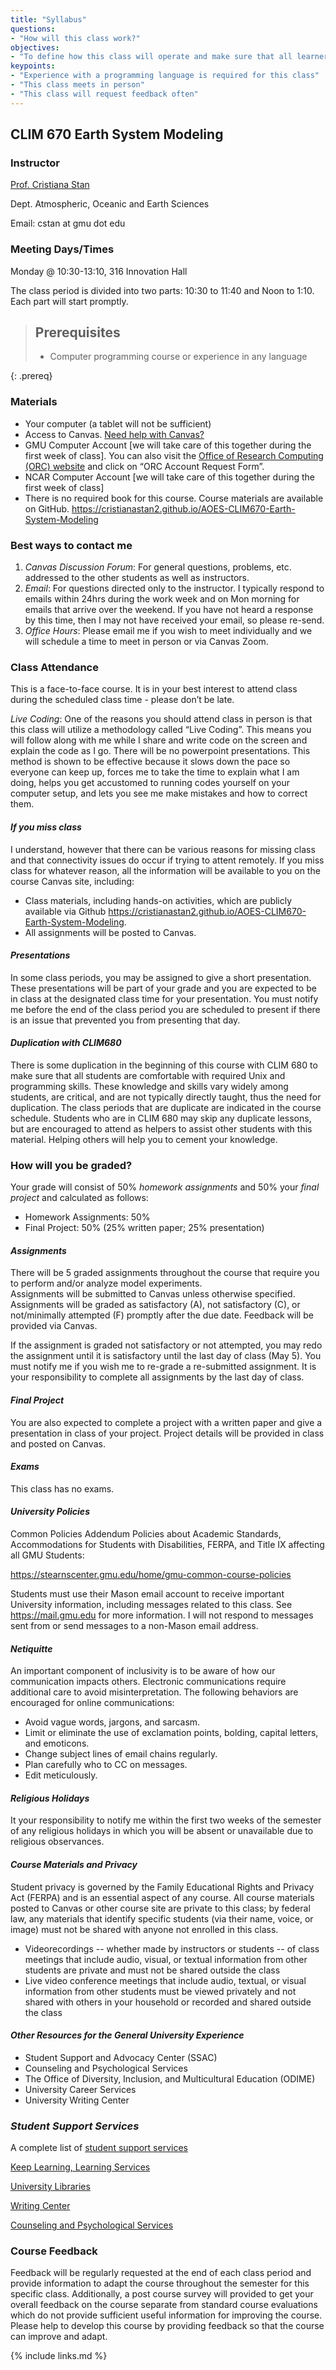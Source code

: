 ```yaml
---
title: "Syllabus"
questions:
- "How will this class work?"
objectives:
- "To define how this class will operate and make sure that all learners know how to access and operate the required technology"
keypoints:
- "Experience with a programming language is required for this class"
- "This class meets in person"
- "This class will request feedback often"
---
```


## CLIM 670 Earth System Modeling

### Instructor

<a href="http://mason.gmu.edu/~cstan">Prof. Cristiana Stan</a>

Dept. Atmospheric, Oceanic and Earth Sciences

Email: cstan at gmu dot edu

### Meeting Days/Times

Monday @ 10:30-13:10, 316 Innovation Hall 
<p>
The class period is divided into two parts: 10:30 to 11:40 and Noon to 1:10.  Each part will start promptly.
</p>

> ## Prerequisites
>
> * Computer programming course or experience in any language
>
{: .prereq}

### Materials

* Your computer (a tablet will not be sufficient)
* Access to Canvas. <a href="https://lms.gmu.edu/getting-started-students/"> Need help with Canvas?</a>
* GMU Computer Account [we will take care of this together during the first week of class]. You can also visit the <a href="https://orc.gmu.edu/new-user-information/"> Office of Research Computing (ORC) website</a> and click on “ORC Account Request Form”.
* NCAR Computer Account [we will take care of this together during the first week of class]
* There is no required book for this course. Course materials are available on GitHub. <a href="https://cristianastan2.github.io/AOES-CLIM670-Earth-System-Modeling/"> https://cristianastan2.github.io/AOES-CLIM670-Earth-System-Modeling</a>


### Best ways to contact me

1. _Canvas Discussion Forum_: For general questions, problems, etc. addressed to the other students as well as instructors. 
2. _Email_: For questions directed only to the instructor. I typically respond to emails within 24hrs during the work week and on Mon morning for emails that arrive over the weekend.  If you have not heard a response by this time, then I may not have received your email, so please re-send.
3. _Office Hours_: Please email me if you wish to meet individually and we will schedule a time to meet in person or via Canvas Zoom.

### Class Attendance

This is a face-to-face course. It is in your best interest to attend class during the scheduled class time - please don’t be late.

_Live Coding_: One of the reasons you should attend class in person is that this class will utilize a methodology called “Live Coding”.  This means you will follow along with me while I share and write code on the screen and explain the code as I go.  There will be no powerpoint presentations. This method is shown to be effective because it slows down the pace so everyone can keep up, forces me to take the time to explain what I am doing, helps you get accustomed to running codes yourself on your computer setup, and lets you see me make mistakes and how to correct them.

#### _If you miss class_

I understand, however that there can be various reasons for missing class and that connectivity issues do occur if trying to attent remotely.  If you miss class for whatever reason, all the information will be available to you on the course Canvas site, including:
* Class materials, including hands-on activities, which are publicly available via Github <a href="https://cristianastan2.github.io/AOES-CLIM670-Earth-System-Modeling/"> https://cristianastan2.github.io/AOES-CLIM670-Earth-System-Modeling</a>.
* All assignments will be posted to Canvas.

#### _Presentations_

In some class periods, you may be assigned to give a short presentation.  These presentations will be part of your grade and you are expected to be in class at the designated class time for your presentation. You must notify me before the end of the class period you are scheduled to present if there is an issue that prevented you from presenting that day.

#### _Duplication with CLIM680_

There is some duplication in the beginning of this course with CLIM 680 to make sure that all students are comfortable with required Unix and programming skills.  These knowledge and skills vary widely among students, are critical, and are not typically directly taught, thus the need for duplication.  The class periods that are duplicate are indicated in the course schedule.  Students who are in CLIM 680 may skip any duplicate lessons, but are encouraged to attend as helpers to assist other students with this material.  Helping others will help you to cement your knowledge.

### How will you be graded?

Your grade will consist of 50% _homework assignments_ and 50% your _final project_ and calculated as follows:

* Homework Assignments: 50%
* Final Project: 50% (25% written paper; 25% presentation)

#### _Assignments_
There will be 5 graded assignments throughout the course that require you to perform and/or analyze model experiments.  
Assignments will be submitted to Canvas unless otherwise specified.
Assignments will be graded as satisfactory (A), not satisfactory (C), or not/minimally attempted (F) promptly after the due date. Feedback will be provided via Canvas.

If the assignment is graded not satisfactory or not attempted, you may redo the assignment until it is satisfactory until the last day of class (May 5). You must notify me if you wish me to re-grade a re-submitted assignment. It is your responsibility to complete all assignments by the last day of class.

#### _Final Project_
You are also expected to complete a project with a written paper and give a presentation in class of your project. Project details will be provided in class and posted on Canvas.

#### _Exams_
This class has no exams.

#### _University Policies_

Common Policies Addendum
Policies about Academic Standards, Accommodations for Students with Disabilities, FERPA, and Title IX affecting all GMU Students:

<a hrefs="https://stearnscenter.gmu.edu/home/gmu-common-course-policies/"> https://stearnscenter.gmu.edu/home/gmu-common-course-policies</a>  

Students must use their Mason email account to receive important University information, including messages related to this class. See <a hrefs="https://mail.gmu.edu">https://mail.gmu.edu</a> for more information. I will not respond to messages sent from or send messages to a non-Mason email address.

#### _Netiquitte_

An important component of inclusivity is to be aware of how our communication impacts others. Electronic communications require additional care to avoid misinterpretation. The following behaviors are encouraged for online communications:

* Avoid vague words, jargons, and sarcasm.
* Limit or eliminate the use of exclamation points, bolding, capital letters, and emoticons.
* Change subject lines of email chains regularly.
* Plan carefully who to CC on messages.
* Edit meticulously.


#### _Religious Holidays_

It your responsibility to notify me within the first two weeks of the semester of any religious holidays in which you will be absent or unavailable due to religious observances.


#### _Course Materials and Privacy_

Student privacy is governed by the Family Educational Rights and Privacy Act (FERPA) and is an essential aspect of any course.
All course materials posted to Canvas or other course site are private to this class; by federal law, any materials that identify specific students (via their name, voice, or image) must not be shared with anyone not enrolled in this class.

* Videorecordings -- whether made by instructors or students -- of class meetings that include audio, visual, or textual information from other students are private and must not be shared outside the class
* Live video conference meetings that include audio, textual, or visual information from other students must be viewed privately and not shared with others in your household or recorded and shared outside the class

#### _Other Resources for the General University Experience_

* Student Support and Advocacy Center (SSAC)
* Counseling and Psychological Services
* The Office of Diversity, Inclusion, and Multicultural Education (ODIME)
* University Career Services
* University Writing Center

### _Student Support Services_
<p>
A complete list of <a href="(https://stearnscenter.gmu.edu/knowledge-center/knowing-mason-students/student-support-resources-on-campus/">student support services</a></p>
<p><a href="http://learningservices.gmu.edu/keeplearning/">Keep Learning, Learning Services</a></p>
<p><a href="http://library.gmu.edu">University Libraries</a></p>
<p><a href="http://writingcenter.gmu.edu">Writing Center</a></p>
<p><a href="http://caps.gmu.edu">Counseling and Psychological Services</a></p>

### Course Feedback

Feedback will be regularly requested at the end of each class period and provide information to adapt the course throughout the semester for this specific class. Additionally, a post course survey will provided to get your overall feedback on the course separate from standard course evaluations which do not provide sufficient useful information for improving the course.  Please help to develop this course by providing feedback so that the course can improve and adapt.

{% include links.md %}

